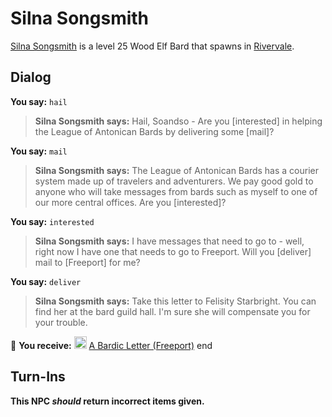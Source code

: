 # Silna Songsmith



[Silna Songsmith](/npc/19113) is a level 25 Wood Elf Bard that spawns in [Rivervale](/zone/19).











## Dialog

**You say:** `hail`



>**Silna Songsmith says:** Hail, Soandso - Are you [interested] in helping the League of Antonican Bards by delivering some [mail]?

**You say:** `mail`



>**Silna Songsmith says:** The League of Antonican Bards has a courier system made up of travelers and adventurers. We pay good gold to anyone who will take messages from bards such as myself to one of our more central offices. Are you [interested]?

**You say:** `interested`



>**Silna Songsmith says:** I have messages that need to go to - well, right now I have one that needs to go to Freeport. Will you [deliver] mail to [Freeport] for me?

**You say:** `deliver`



>**Silna Songsmith says:** Take this letter to Felisity Starbright. You can find her at the bard guild hall. I'm sure she will compensate you for your trouble.


 &#127873; **You receive:**  <img style="background:url(/static/icons/blank_slot.gif);width:20px;height:20px;" src="/static/icons/item_866.png" alt="" /> <a
                                href="/item/18155" data-url="18155" class="tooltip-link link">A Bardic Letter (Freeport)</a>
end



## Turn-Ins



**This NPC *should* return incorrect items given.**


